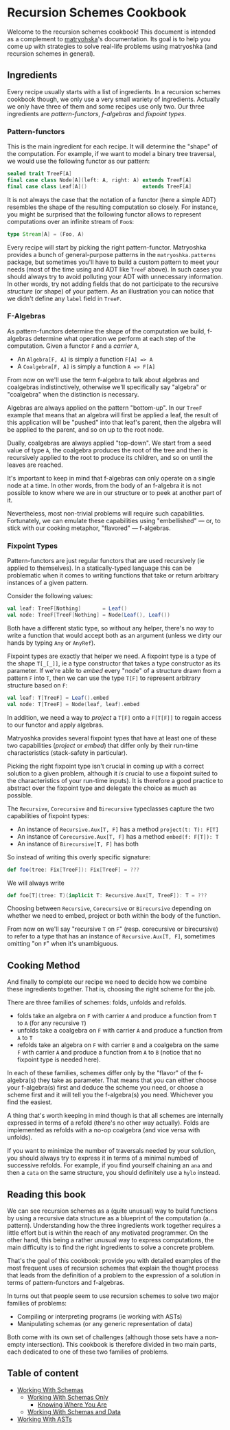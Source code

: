# Recursion Schemes Cookbook

Welcome to the recursion schemes cookbook! This document is intended as a complement to [matryohska](https://github.com/slamdata/matryoshka)'s documentation. Its goal is to help you come up with strategies to solve real-life problems using matryoshka (and recursion schemes in general).

## Ingredients

Every recipe usually starts with a list of ingredients. In a recursion schemes cookbook though, we only use a very small wariety of ingredients. Actually we only have three of them and some recipes use only two. Our three ingredients are *pattern-functors*, *f-algebras* and *fixpoint types*.

### Pattern-functors

This is the main ingredient for each recipe. It will determine the "shape" of the computation. For example, if we want to model a binary tree traversal, we would use the following functor as our pattern:

``` scala
sealed trait TreeF[A]
final case class Node[A](left: A, right: A) extends TreeF[A]
final case class Leaf[A]()                  extends TreeF[A]
```

It is not always the case that the notation of a functor (here a simple ADT) resembles the shape of the resulting computation so closely. For instance, you might be surprised that the following functor allows to represent computations over an infinite stream of `Foo`s:

``` scala
type Stream[A] = (Foo, A)
```

Every recipe will start by picking the right pattern-functor. Matryoshka provides a bunch of general-purpose patterns in the `matryoshka.patterns` package, but sometimes you'll have to build a custom pattern to meet your needs (most of the time using and ADT like `TreeF` above). In such cases you should always try to avoid polluting your ADT with unnecessary information. In other words, try not adding fields that do not participate to the recursive *structure* (or shape) of your pattern. As an illustration you can notice that we didn't define any `label` field in `TreeF`.

### F-Algebras

As pattern-functors determine the shape of the computation we build, f-algebras determine what operation we perform at each step of the computation. Given a functor `F` and a *carrier* `A`, 
* An `Algebra[F, A]` is simply a function `F[A] => A`
* A `Coalgebra[F, A]` is simply a function `A => F[A]`

From now on we'll use the term f-algebra to talk about algebras and coalgebras indistinctively, otherwise we'll specifically say "algebra" or "coalgebra" when the distinction is necessary.

Algebras are always applied on the pattern "bottom-up". In our `TreeF` example that means that an algebra will first be applied a leaf, the result of this application will be "pushed" into that leaf's parent, then the algebra will be applied to the parent, and so on up to the root node. 

Dually, coalgebras are always applied "top-down". We start from a seed value of type `A`, the coalgebra produces the root of the tree and then is recursively applied to the root to produce its children, and so on until the leaves are reached. 

It's important to keep in mind that f-algebras can only operate on a single node at a time. In other words, from the body of an f-algebra it is not possible to know where we are in our structure or to peek at another part of it.

Nevertheless, most non-trivial problems will require such capabilities. Fortunately, we can emulate these capabilities using "embellished" — or, to stick with our cooking metaphor, "flavored" — f-algebras.



### Fixpoint Types

Pattern-functors are just regular functors that are used recursively (ie applied to themselves). In a statically-typed language this can be problematic when it comes to writing functions that take or return arbitrary instances of a given pattern.

Consider the following values:

``` scala
val leaf: TreeF[Nothing]       = Leaf()
val node: TreeF[TreeF[Nothing] = Node(Leaf(), Leaf())
```

Both have a different static type, so without any helper, there's no way to write a function that would accept both as an argument (unless we dirty our hands by typing `Any` or `AnyRef`).

Fixpoint types are exactly that helper we need. A fixpoint type is a type of the shape `T[_[_]]`, ie a type constructor that takes a type constructor as its parameter. If we're able to *embed* every "node" of a structure drawn from a pattern `F` into `T`, then we can use the type `T[F]` to represent arbitrary structure based on `F`:

``` scala
val leaf: T[TreeF] = Leaf().embed
val node: T[TreeF] = Node(leaf, leaf).embed

```

In addition, we need a way to *project* a `T[F]` onto a `F[T[F]]` to regain access to our functor and apply algebras.

Matryoshka provides several fixpoint types that have at least one of these two capabilities (*project* or *embed*) that differ only by their run-time characteristics (stack-safety in particular).

Picking the right fixpoint type isn't crucial in coming up with a correct solution to a given problem, although it *is* crucial to use a fixpoint suited to the characteristics of your run-time inputs). It is therefore a good practice to abstract over the fixpoint type and delegate the choice as much as possible.

The `Recursive`, `Corecursive` and `Birecursive` typeclasses capture the two capabilities of fixpoint types: 
* An instance of `Recursive.Aux[T, F]` has a method `project(t: T): F[T]`
* An instance of `Corecursive.Aux[T, F]` has a method `embed(f: F[T]): T`
* An instance of `Birecursive[T, F]` has both

So instead of writing this overly specific signature:

``` scala
def foo(tree: Fix[TreeF]): Fix[TreeF] = ???
```

We will always write 

``` scala
def foo[T](tree: T)(implicit T: Recursive.Aux[T, TreeF]): T = ???
```

Choosing between `Recursive`, `Corecursive` or `Birecursive` depending on whether we need to embed, project or both within the body of the function.

From now on we'll say "recursive `T` on `F`" (resp. corecursive or birecursive) to refer to a type that has an instance of `Recursive.Aux[T, F]`, sometimes omitting "on `F`" when it's unambiguous.


## Cooking Method

And finally to complete our recipe we need to decide how we combine these ingredients together. That is, choosing the right scheme for the job.

There are three families of schemes: folds, unfolds and refolds.
* folds take an algebra on `F` with carrier `A` and produce a function from `T` to `A` (for any recursive `T`)
* unfolds take a coalgebra on `F` with carrier `A` and produce a function from `A` to `T`
* refolds take an algebra on `F` with carrier `B` and a coalgebra on the same `F` with carrier `A` and produce a function from `A` to `B` (notice that no fixpoint type is needed here).

In each of these families, schemes differ only by the "flavor" of the f-algebra(s) they take as parameter. That means that you can either choose your f-algebra(s) first and deduce the scheme you need, or choose a scheme first and it will tell you the f-algebra(s) you need. Whichever you find the easiest.

A thing that's worth keeping in mind though is that all schemes are internally expressed in terms of a refold (there's no other way actually). Folds are implemented as refolds with a no-op coalgebra (and vice versa with unfolds). 

If you want to minimize the number of traversals needed by your solution, you should always try to express it in terms of a minimal numbed of successive refolds. For example, if you find yourself chaining an `ana` and then a `cata` on the same structure, you should definitely use a `hylo` instead.

## Reading this book

We can see recursion schemes as a (quite unusual) way to build functions by using a recursive data structure as a blueprint of the computation (a... pattern). Understanding how the three ingredients work together requires a little effort but is within the reach of any motivated programmer. On the other hand, this being a rather unusual way to express computations, the main difficulty is to find the right ingredients to solve a concrete problem.

That's the goal of this cookbook: provide you with detailed examples of the most frequent uses of recursion schemes that explain the thought process that leads from the definition of a problem to the expression of a solution in terms of pattern-functors and f-algebras.

In turns out that people seem to use recursion schemes to solve two major families of problems:
* Compiling or interpreting programs (ie working with ASTs)
* Manipulating schemas (or any generic representation of data)

Both come with its own set of challenges (although those sets have a non-empty intersection). This cookbook is therefore divided in two main parts, each dedicated to one of these two families of problems.

## Table of content

* [Working With Schemas](https://github.com/vil1/recursion-schemes-cookbook/tree/master/schemas)
  * [Working With Schemas Only](https://github.com/vil1/recursion-schemes-cookbook/tree/master/schemas#working-with-schemas-only)
    * [Knowing Where You Are](https://github.com/vil1/recursion-schemes-cookbook/tree/master/schemas#knowing-where-you-are)
  * [Working With Schemas and Data](https://github.com/vil1/recursion-schemes-cookbook/tree/master/schemas#working-with-schemas-and-data)
* [Working With ASTs](TODO)
